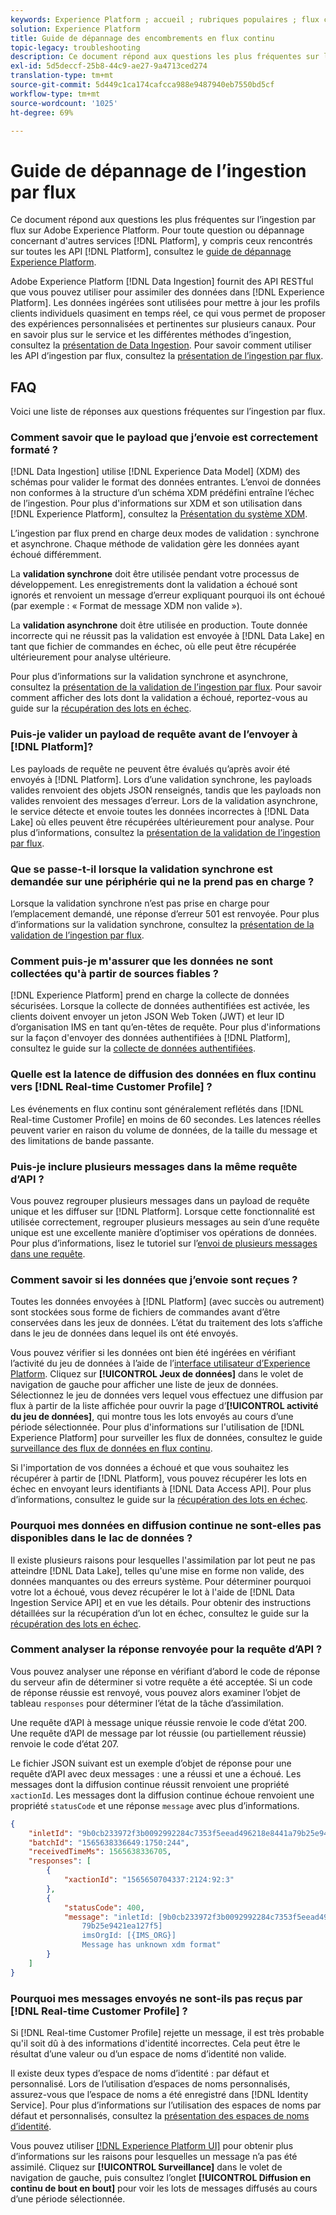 ```yaml
---
keywords: Experience Platform ; accueil ; rubriques populaires ; flux continu ; assimilation en flux continu ; dépannage ; dépannage de l’assimilation en flux continu ; flux d’assimilation faq ; faq ;
solution: Experience Platform
title: Guide de dépannage des encombrements en flux continu
topic-legacy: troubleshooting
description: Ce document répond aux questions les plus fréquentes sur l’ingestion par flux sur Adobe Experience Platform.
exl-id: 5d5deccf-25b8-44c9-ae27-9a4713ced274
translation-type: tm+mt
source-git-commit: 5d449c1ca174cafcca988e9487940eb7550bd5cf
workflow-type: tm+mt
source-wordcount: '1025'
ht-degree: 69%

---
```


# Guide de dépannage de l’ingestion par flux

Ce document répond aux questions les plus fréquentes sur l’ingestion par flux sur Adobe Experience Platform. Pour toute question ou dépannage concernant d&#39;autres services [!DNL Platform], y compris ceux rencontrés sur toutes les API [!DNL Platform], consultez le [guide de dépannage Experience Platform](../../landing/troubleshooting.md).

Adobe Experience Platform [!DNL Data Ingestion] fournit des API RESTful que vous pouvez utiliser pour assimiler des données dans [!DNL Experience Platform]. Les données ingérées sont utilisées pour mettre à jour les profils clients individuels quasiment en temps réel, ce qui vous permet de proposer des expériences personnalisées et pertinentes sur plusieurs canaux. Pour en savoir plus sur le service et les différentes méthodes d’ingestion, consultez la [présentation de Data Ingestion](../home.md). Pour savoir comment utiliser les API d’ingestion par flux, consultez la [présentation de l’ingestion par flux](../streaming-ingestion/overview.md).

## FAQ

Voici une liste de réponses aux questions fréquentes sur l’ingestion par flux.

### Comment savoir que le payload que j’envoie est correctement formaté ?

[!DNL Data Ingestion] utilise  [!DNL Experience Data Model] (XDM) des schémas pour valider le format des données entrantes. L’envoi de données non conformes à la structure d’un schéma XDM prédéfini entraîne l’échec de l’ingestion. Pour plus d&#39;informations sur XDM et son utilisation dans [!DNL Experience Platform], consultez la [Présentation du système XDM](../../xdm/home.md).

L’ingestion par flux prend en charge deux modes de validation : synchrone et asynchrone. Chaque méthode de validation gère les données ayant échoué différemment.

La **validation synchrone** doit être utilisée pendant votre processus de développement. Les enregistrements dont la validation a échoué sont ignorés et renvoient un message d’erreur expliquant pourquoi ils ont échoué (par exemple : « Format de message XDM non valide »).

La **validation asynchrone** doit être utilisée en production. Toute donnée incorrecte qui ne réussit pas la validation est envoyée à [!DNL Data Lake] en tant que fichier de commandes en échec, où elle peut être récupérée ultérieurement pour analyse ultérieure.

Pour plus d’informations sur la validation synchrone et asynchrone, consultez la [présentation de la validation de l’ingestion par flux](../quality/streaming-validation.md). Pour savoir comment afficher des lots dont la validation a échoué, reportez-vous au guide sur la [récupération des lots en échec](../quality/retrieve-failed-batches.md).

### Puis-je valider un payload de requête avant de l’envoyer à [!DNL Platform]?

Les payloads de requête ne peuvent être évalués qu’après avoir été envoyés à [!DNL Platform]. Lors d’une validation synchrone, les payloads valides renvoient des objets JSON renseignés, tandis que les payloads non valides renvoient des messages d’erreur. Lors de la validation asynchrone, le service détecte et envoie toutes les données incorrectes à [!DNL Data Lake] où elles peuvent être récupérées ultérieurement pour analyse. Pour plus d’informations, consultez la [présentation de la validation de l’ingestion par flux](../quality/streaming-validation.md).

### Que se passe-t-il lorsque la validation synchrone est demandée sur une périphérie qui ne la prend pas en charge ?

Lorsque la validation synchrone n’est pas prise en charge pour l’emplacement demandé, une réponse d’erreur 501 est renvoyée. Pour plus d’informations sur la validation synchrone, consultez la [présentation de la validation de l’ingestion par flux](../quality/streaming-validation.md).

### Comment puis-je m&#39;assurer que les données ne sont collectées qu&#39;à partir de sources fiables ?

[!DNL Experience Platform] prend en charge la collecte de données sécurisées. Lorsque la collecte de données authentifiées est activée, les clients doivent envoyer un jeton JSON Web Token (JWT) et leur ID d’organisation IMS en tant qu’en-têtes de requête. Pour plus d&#39;informations sur la façon d&#39;envoyer des données authentifiées à [!DNL Platform], consultez le guide sur la [collecte de données authentifiées](../tutorials/create-authenticated-streaming-connection.md).

### Quelle est la latence de diffusion des données en flux continu vers [!DNL Real-time Customer Profile] ?

Les événements en flux continu sont généralement reflétés dans [!DNL Real-time Customer Profile] en moins de 60 secondes. Les latences réelles peuvent varier en raison du volume de données, de la taille du message et des limitations de bande passante.

### Puis-je inclure plusieurs messages dans la même requête d’API ?

Vous pouvez regrouper plusieurs messages dans un payload de requête unique et les diffuser sur [!DNL Platform]. Lorsque cette fonctionnalité est utilisée correctement, regrouper plusieurs messages au sein d’une requête unique est une excellente manière d’optimiser vos opérations de données. Pour plus d’informations, lisez le tutoriel sur l’[envoi de plusieurs messages dans une requête](../tutorials/streaming-multiple-messages.md).

### Comment savoir si les données que j’envoie sont reçues ?

Toutes les données envoyées à [!DNL Platform] (avec succès ou autrement) sont stockées sous forme de fichiers de commandes avant d’être conservées dans les jeux de données. L’état du traitement des lots s’affiche dans le jeu de données dans lequel ils ont été envoyés.

Vous pouvez vérifier si les données ont bien été ingérées en vérifiant l’activité du jeu de données à l’aide de l’[interface utilisateur d’Experience Platform](https://platform.adobe.com). Cliquez sur **[!UICONTROL Jeux de données]** dans le volet de navigation de gauche pour afficher une liste de jeux de données. Sélectionnez le jeu de données vers lequel vous effectuez une diffusion par flux à partir de la liste affichée pour ouvrir la page d’**[!UICONTROL activité du jeu de données]**, qui montre tous les lots envoyés au cours d’une période sélectionnée. Pour plus d&#39;informations sur l&#39;utilisation de [!DNL Experience Platform] pour surveiller les flux de données, consultez le guide [surveillance des flux de données en flux continu](../quality/monitor-data-ingestion.md).

Si l&#39;importation de vos données a échoué et que vous souhaitez les récupérer à partir de [!DNL Platform], vous pouvez récupérer les lots en échec en envoyant leurs identifiants à [!DNL Data Access API]. Pour plus d’informations, consultez le guide sur la [récupération des lots en échec](../quality/retrieve-failed-batches.md).

### Pourquoi mes données en diffusion continue ne sont-elles pas disponibles dans le lac de données ?

Il existe plusieurs raisons pour lesquelles l&#39;assimilation par lot peut ne pas atteindre [!DNL Data Lake], telles qu&#39;une mise en forme non valide, des données manquantes ou des erreurs système. Pour déterminer pourquoi votre lot a échoué, vous devez récupérer le lot à l&#39;aide de [!DNL Data Ingestion Service API] et en vue les détails. Pour obtenir des instructions détaillées sur la récupération d’un lot en échec, consultez le guide sur la [récupération des lots en échec](../quality/retrieve-failed-batches.md).

### Comment analyser la réponse renvoyée pour la requête d’API ?

Vous pouvez analyser une réponse en vérifiant d’abord le code de réponse du serveur afin de déterminer si votre requête a été acceptée. Si un code de réponse réussie est renvoyé, vous pouvez alors examiner l’objet de tableau `responses` pour déterminer l’état de la tâche d’assimilation.

Une requête d’API à message unique réussie renvoie le code d’état 200. Une requête d’API de message par lot réussie (ou partiellement réussie) renvoie le code d’état 207.

Le fichier JSON suivant est un exemple d’objet de réponse pour une requête d’API avec deux messages : une a réussi et une a échoué. Les messages dont la diffusion continue réussit renvoient une propriété `xactionId`. Les messages dont la diffusion continue échoue renvoient une propriété `statusCode` et une réponse `message` avec plus d’informations.

```JSON
{
    "inletId": "9b0cb233972f3b0092992284c7353f5eead496218e8441a79b25e9421ea127f5",
    "batchId": "1565638336649:1750:244",
    "receivedTimeMs": 1565638336705,
    "responses": [
        {
            "xactionId": "1565650704337:2124:92:3"
        },
        {
            "statusCode": 400,
            "message": "inletId: [9b0cb233972f3b0092992284c7353f5eead496218e8441a
                79b25e9421ea127f5] 
                imsOrgId: [{IMS_ORG}] 
                Message has unknown xdm format"
        }
    ]
}
```

### Pourquoi mes messages envoyés ne sont-ils pas reçus par [!DNL Real-time Customer Profile] ?

Si [!DNL Real-time Customer Profile] rejette un message, il est très probable qu&#39;il soit dû à des informations d&#39;identité incorrectes. Cela peut être le résultat d’une valeur ou d’un espace de noms d’identité non valide.

Il existe deux types d’espace de noms d’identité : par défaut et personnalisé. Lors de l’utilisation d’espaces de noms personnalisés, assurez-vous que l’espace de noms a été enregistré dans [!DNL Identity Service]. Pour plus d’informations sur l’utilisation des espaces de noms par défaut et personnalisés, consultez la [présentation des espaces de noms d’identité](../../identity-service/namespaces.md).

Vous pouvez utiliser [[!DNL Experience Platform UI]](https://platform.adobe.com) pour obtenir plus d’informations sur les raisons pour lesquelles un message n’a pas été assimilé. Cliquez sur **[!UICONTROL Surveillance]** dans le volet de navigation de gauche, puis consultez l’onglet **[!UICONTROL Diffusion en continu de bout en bout]** pour voir les lots de messages diffusés au cours d’une période sélectionnée.
